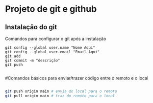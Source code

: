 # Projeto de git e github
## Instalação do git

Comandos para configurar o git após a instalação

```
git config --global user.name "Nome Aqui"
git config --global user.email "Email Aqui"
git add
git commit -m "descrição"
git push


```

#Comandos básicos para enviar/trazer
código entre o remoto e o local 

```bash

git push origin main # envia do local para o remoto
git pull origin main # traz do remoto para o local

```
